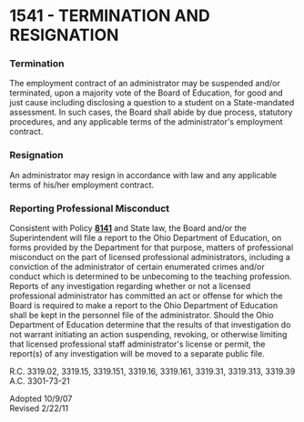 1541 - TERMINATION AND RESIGNATION
==================================

### Termination

The employment contract of an administrator may be suspended and/or
terminated, upon a majority vote of the Board of Education, for good and
just cause including disclosing a question to a student on a
State-mandated assessment. In such cases, the Board shall abide by due
process, statutory procedures, and any applicable terms of the
administrator's employment contract.

### Resignation

An administrator may resign in accordance with law and any applicable
terms of his/her employment contract.

### Reporting Professional Misconduct

Consistent with Policy [**8141**](po8141.md) and State law, the Board
and/or the Superintendent will file a report to the Ohio Department of
Education, on forms provided by the Department for that purpose, matters
of professional misconduct on the part of licensed professional
administrators, including a conviction of the administrator of certain
enumerated crimes and/or conduct which is determined to be unbecoming to
the teaching profession. Reports of any investigation regarding whether
or not a licensed professional administrator has committed an act or
offense for which the Board is required to make a report to the Ohio
Department of Education shall be kept in the personnel file of the
administrator. Should the Ohio Department of Education determine that
the results of that investigation do not warrant initiating an action
suspending, revoking, or otherwise limiting that licensed professional
staff administrator's license or permit, the report(s) of any
investigation will be moved to a separate public file.

R.C. 3319.02, 3319.15, 3319.151, 3319.16, 3319.161, 3319.31, 3319.313,
3319.39\
 A.C. 3301-73-21

Adopted 10/9/07\
 Revised 2/22/11

